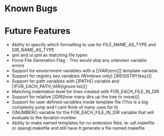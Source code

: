 # Known Bugs 

# Future Features
- Ability to specify which formatting to use for FILE_NAME_AS_TYPE and DIR_NAME_AS_TYPE
- qml and ui.qml as matching file types
- Force File Generation Flag - This would skip any unknown variable errors
- Support for enviornment variables with a \[\]VAR{env}\[\] template variable
- Support for registry key variables (Windows only) \[\]REGISTRY{key}\[\]
- Support for path variables with \[\]PATH\[\] variable and \[\]FOR_EACH_PATH_VAR{ignore list}\[\]
- Matching indentation level for lines created with FOR_EACH_FILE_IN_DIR
- Support for relative \[\]DIR{how many dirs up the tree to move}\[\]
- Support for user defined variables inside template file (This is a big complexity jump and I cant think of many uses for it)
- {}NUMBER{} variable for the FOR_EACH_FILE_IN_DIR variable that will evaluate to the iteration number
- Ability to make named templates for no extension files. ie: sdl.makefile or opengl.makefile and still have it generate a file named makefile
